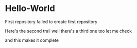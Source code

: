 # Hello-World
First repository
failed to create first repository

Here's the second trail
 well there's a third one too let me check
 
 and this makes it complete
